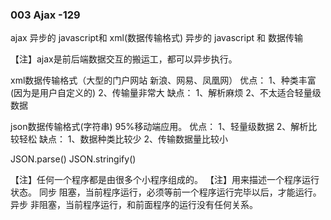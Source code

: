### 003  Ajax	-129

 ajax  异步的 javascript和 xml(数据传输格式)
       异步的 javascript 和  数据传输

【注】ajax是前后端数据交互的搬运工，都可以异步执行。



xml数据传输格式（大型的门户网站  新浪、网易、凤凰网）
  优点：
      1、种类丰富(因为是用户自定义的)
      2、传输量非常大
  缺点：
      1、解析麻烦
      2、不太适合轻量级数据

json数据传输格式(字符串) 95%移动端应用。
   优点：
       1、轻量级数据
       2、解析比较轻松
   缺点：
       1、数据种类比较少
       2、传输数据量比较小

JSON.parse()
JSON.stringify()



【注】任何一个程序都是由很多个小程序组成的。
【注】用来描述一个程序运行状态。
     同步  阻塞，当前程序运行，必须等前一个程序运行完毕以后，才能运行。
     异步  非阻塞，当前程序运行，和前面程序的运行没有任何关系。